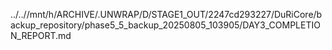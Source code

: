 ../..//mnt/h/ARCHIVE/.UNWRAP/D/STAGE1_OUT/2247cd293227/DuRiCore/backup_repository/phase5_5_backup_20250805_103905/DAY3_COMPLETION_REPORT.md